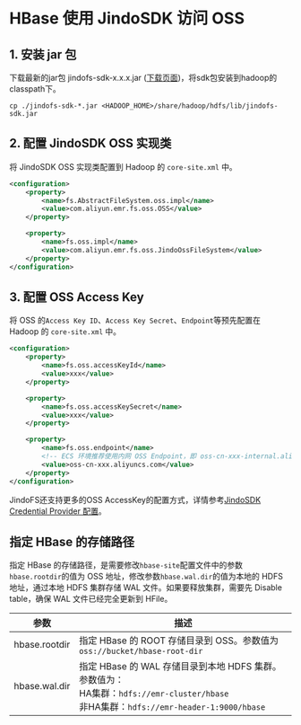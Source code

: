 # HBase 使用 JindoSDK 访问 OSS

## 1. 安装 jar 包
下载最新的jar包 jindofs-sdk-x.x.x.jar ([下载页面](../jindosdk_download.md))，将sdk包安装到hadoop的classpath下。
```
cp ./jindofs-sdk-*.jar <HADOOP_HOME>/share/hadoop/hdfs/lib/jindofs-sdk.jar
```

## 2. 配置 JindoSDK OSS 实现类
将 JindoSDK OSS 实现类配置到 Hadoop 的 `core-site.xml` 中。
```xml
<configuration>
    <property>
        <name>fs.AbstractFileSystem.oss.impl</name>
        <value>com.aliyun.emr.fs.oss.OSS</value>
    </property>

    <property>
        <name>fs.oss.impl</name>
        <value>com.aliyun.emr.fs.oss.JindoOssFileSystem</value>
    </property>
</configuration>
```
## 3. 配置 OSS Access Key
将 OSS 的`Access Key ID`、`Access Key Secret`、`Endpoint`等预先配置在 Hadoop 的 `core-site.xml` 中。
```xml
<configuration>
    <property>
        <name>fs.oss.accessKeyId</name>
        <value>xxx</value>
    </property>

    <property>
        <name>fs.oss.accessKeySecret</name>
        <value>xxx</value>
    </property>

    <property>
        <name>fs.oss.endpoint</name>
      	<!-- ECS 环境推荐使用内网 OSS Endpoint，即 oss-cn-xxx-internal.aliyuncs.com -->
        <value>oss-cn-xxx.aliyuncs.com</value>
    </property>
</configuration>
```
JindoFS还支持更多的OSS AccessKey的配置方式，详情参考[JindoSDK Credential Provider 配置](../security/jindosdk_credential_provider.md)。<br />

## 指定 HBase 的存储路径
指定 HBase 的存储路径，是需要修改`hbase-site`配置文件中的参数`hbase.rootdir`的值为 OSS 地址，修改参数`hbase.wal.dir`的值为本地的 HDFS 地址，通过本地 HDFS 集群存储 WAL 文件。如果要释放集群，需要先 Disable table，确保 WAL 文件已经完全更新到 HFile。

| 参数 | 描述 |
| --- | --- |
| hbase.rootdir | 指定 HBase 的 ROOT 存储目录到 OSS。参数值为`oss://bucket/hbase-root-dir`|
| hbase.wal.dir | 指定 HBase 的 WAL 存储目录到本地 HDFS 集群。</br> 参数值为：</br> HA集群：`hdfs://emr-cluster/hbase` </br> 非HA集群：`hdfs://emr-header-1:9000/hbase` |
